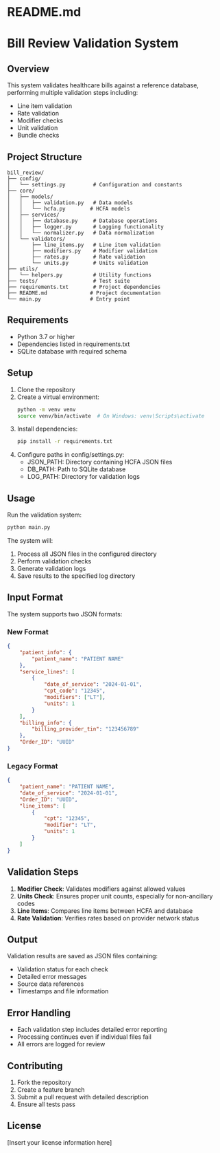 # README.md
# Bill Review Validation System

## Overview
This system validates healthcare bills against a reference database, performing multiple validation steps including:
- Line item validation
- Rate validation
- Modifier checks
- Unit validation
- Bundle checks

## Project Structure
```
bill_review/
├── config/
│   └── settings.py         # Configuration and constants
├── core/
│   ├── models/
│   │   ├── validation.py   # Data models
│   │   └── hcfa.py        # HCFA models
│   ├── services/
│   │   ├── database.py     # Database operations
│   │   ├── logger.py       # Logging functionality
│   │   └── normalizer.py   # Data normalization
│   └── validators/
│       ├── line_items.py   # Line item validation
│       ├── modifiers.py    # Modifier validation
│       ├── rates.py        # Rate validation
│       └── units.py        # Units validation
├── utils/
│   └── helpers.py          # Utility functions
├── tests/                  # Test suite
├── requirements.txt        # Project dependencies
├── README.md              # Project documentation
└── main.py                # Entry point

```

## Requirements
- Python 3.7 or higher
- Dependencies listed in requirements.txt
- SQLite database with required schema

## Setup
1. Clone the repository
2. Create a virtual environment:
   ```bash
   python -m venv venv
   source venv/bin/activate  # On Windows: venv\Scripts\activate
   ```
3. Install dependencies:
   ```bash
   pip install -r requirements.txt
   ```
4. Configure paths in config/settings.py:
   - JSON_PATH: Directory containing HCFA JSON files
   - DB_PATH: Path to SQLite database
   - LOG_PATH: Directory for validation logs

## Usage
Run the validation system:
```bash
python main.py
```

The system will:
1. Process all JSON files in the configured directory
2. Perform validation checks
3. Generate validation logs
4. Save results to the specified log directory

## Input Format
The system supports two JSON formats:

### New Format
```json
{
    "patient_info": {
        "patient_name": "PATIENT NAME"
    },
    "service_lines": [
        {
            "date_of_service": "2024-01-01",
            "cpt_code": "12345",
            "modifiers": ["LT"],
            "units": 1
        }
    ],
    "billing_info": {
        "billing_provider_tin": "123456789"
    },
    "Order_ID": "UUID"
}
```

### Legacy Format
```json
{
    "patient_name": "PATIENT NAME",
    "date_of_service": "2024-01-01",
    "Order_ID": "UUID",
    "line_items": [
        {
            "cpt": "12345",
            "modifier": "LT",
            "units": 1
        }
    ]
}
```

## Validation Steps
1. **Modifier Check**: Validates modifiers against allowed values
2. **Units Check**: Ensures proper unit counts, especially for non-ancillary codes
3. **Line Items**: Compares line items between HCFA and database
4. **Rate Validation**: Verifies rates based on provider network status

## Output
Validation results are saved as JSON files containing:
- Validation status for each check
- Detailed error messages
- Source data references
- Timestamps and file information

## Error Handling
- Each validation step includes detailed error reporting
- Processing continues even if individual files fail
- All errors are logged for review

## Contributing
1. Fork the repository
2. Create a feature branch
3. Submit a pull request with detailed description
4. Ensure all tests pass

## License
[Insert your license information here]